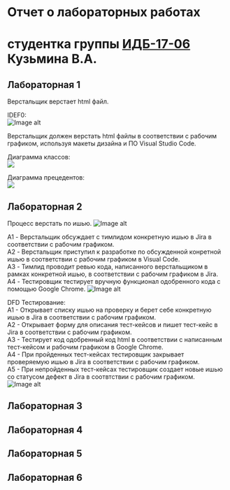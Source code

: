 # Отчет о лабораторных работах
# студентка группы [ИДБ-17-06](https://github.com/stankin/design-2018/wiki/list-idb-17-06) Кузьмина В.А.

## Лабораторная 1

Верстальщик верстает html файл.

IDEF0:           
![Image alt](https://github.com/kereunk/KuzminaValeriya.github.io/blob/master/lab1/ramus.png?raw=True)
      
Верстальщик должен верстать html файлы в соответствии с рабочим графиком, используя макеты дизайна и ПО Visual Studio Code.
       
Диаграмма классов:                   
![](https://github.com/kereunk/KuzminaValeriya.github.io/blob/master/lab1/uml_class.png?raw=True)
       
Диаграмма прецедентов:        
![](https://github.com/kereunk/KuzminaValeriya.github.io/blob/master/lab1/%D0%BF%D1%80%D0%B5%D1%86%D0%B5%D0%B4%D0%B5%D0%BD%D1%82%D1%8B.png?raw=True)
        
## Лабораторная 2
Процесс верстать по ишью.
![Image alt](https://github.com/kereunk/KuzminaValeriya.github.io/blob/master/lab%202/1.png?raw=True)
    
A1 - Верстальщик обсуждает с тимлидом конкретную ишью в Jira в соответствии с рабочим графиком.          
A2 - Верстальщик приступил к разработке по обсужденной конретной ишью в соответствии с рабочим графиком в Visual Code.       
A3 - Тимлид проводит ревью кода, написанного верстальщиком в рамках конкретной ишью, в соответствии с рабочим графиком в Jira.       
A4 - Тестировщик тестирует вручную функционал одобренного кода с помощью Google Chrome.
![Image alt](https://github.com/kereunk/KuzminaValeriya.github.io/blob/master/lab%202/2.png?raw=True)

DFD Тестирование:  
А1 - Открывает списку ишью на проверку и берет себе конкретную ишью в Jira в соответствии с рабочим графиком.  
А2 - Открывает форму для описания тест-кейсов и пишет тест-кейс в Jira  в соответствии с рабочим графиком.  
А3 - Тестирует код одобренный код html в соответствии с написанным тест-кейсом и рабочим графиком в Google Chrome.  
А4 - При пройденных тест-кейсах тестировщик закрывает проверяемую ишью в Jira в соответствии с рабочим графиком.   
А5 - При непройденных тест-кейсах тестировщик создает новые ишью со статусом дефект в Jira в соотвтствии с рабочим графиком.  
![Image alt](https://github.com/kereunk/KuzminaValeriya.github.io/blob/master/lab%202/3.png?raw=True)       

## Лабораторная 3

## Лабораторная 4

## Лабораторная 5

## Лабораторная 6
